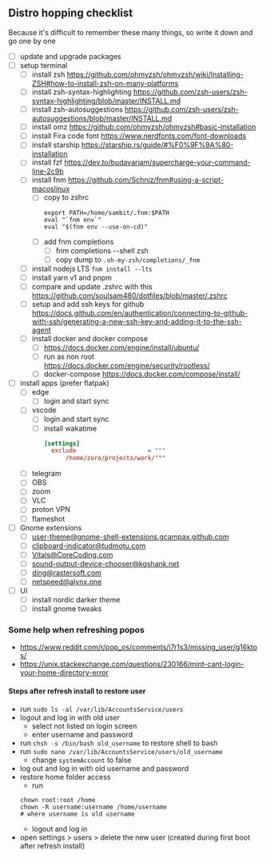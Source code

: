 ## Distro hopping checklist

Because it's difficult to remember these many things, so write it down and go one by one

- [ ] update and upgrade packages
- [ ] setup terminal
  - [ ] install zsh https://github.com/ohmyzsh/ohmyzsh/wiki/Installing-ZSH#how-to-install-zsh-on-many-platforms
  - [ ] install zsh-syntax-highlighting https://github.com/zsh-users/zsh-syntax-highlighting/blob/master/INSTALL.md
  - [ ] install zsh-autosuggestions https://github.com/zsh-users/zsh-autosuggestions/blob/master/INSTALL.md
  - [ ] install omz https://github.com/ohmyzsh/ohmyzsh#basic-installation
  - [ ] install Fira code font https://www.nerdfonts.com/font-downloads
  - [ ] install starship https://starship.rs/guide/#%F0%9F%9A%80-installation
  - [ ] install fzf https://dev.to/budavariam/supercharge-your-command-line-2c9b
  - [ ] install fnm https://github.com/Schniz/fnm#using-a-script-macoslinux
    - [ ] copy to zshrc 
        ```
        export PATH=/home/sambit/.fnm:$PATH
        eval "`fnm env`"
        eval "$(fnm env --use-on-cd)"
        ```
    - [ ] add fnm completions
      - [ ] fnm completions --shell zsh
      - [ ] copy dump to `.oh-my-zsh/completions/_fnm`
  - [ ] install nodejs LTS `fnm install --lts`
  - [ ] install yarn v1 and pnpm
  - [ ] compare and update .zshrc with this https://github.com/soulsam480/dotfiles/blob/master/.zshrc
  - [ ] setup and add ssh keys for github https://docs.github.com/en/authentication/connecting-to-github-with-ssh/generating-a-new-ssh-key-and-adding-it-to-the-ssh-agent
  - [ ] install docker and docker compose
    - [ ] https://docs.docker.com/engine/install/ubuntu/
    - [ ] run as non root https://docs.docker.com/engine/security/rootless/
    - [ ] docker-compose https://docs.docker.com/compose/install/
- [ ] install apps (prefer flatpak)
  - [ ] edge
    - [ ] login and start sync
  - [ ] vscode
    - [ ] login and start sync
    - [ ] install wakatime
      ```cfg
      [settings]
        exclude                    = """
            /home/zoro/projects/work/"""
      ```
  - [ ] telegram
  - [ ] OBS
  - [ ] zoom
  - [ ] VLC
  - [ ] proton VPN
  - [ ] flameshot
- [ ] Gnome extensions
    - [ ] user-theme@gnome-shell-extensions.gcampax.github.com
    - [ ] clipboard-indicator@tudmotu.com
    - [ ] Vitals@CoreCoding.com
    - [ ] sound-output-device-chooser@kgshank.net
    - [ ] ding@rastersoft.com
    - [ ] netspeed@alynx.one
- [ ] UI
  - [ ] install nordic darker theme
  - [ ] install gnome tweaks

### Some help when refreshing popos
- https://www.reddit.com/r/pop_os/comments/i7r1s3/missing_user/g16ktos/
- https://unix.stackexchange.com/questions/230166/mint-cant-login-your-home-directory-error

#### Steps after refresh install to restore user
- run `sudo ls -al /var/lib/AccountsService/users`
- logout and log in with old user
  - select not listed on login screen
  - enter username and password
- run `chsh -s /bin/bash old_username` to restore shell to bash
- run `sudo nano /var/lib/AccountsService/users/old_username`
  - change `systemAccount` to false
- log out and log in with old username and password
- restore home folder access
  - run 
  ```
  chown root:root /home
  chown -R username:username /home/username
  # where username is old username
  ```
  - logout and log in
- open settings > users > delete the new user (created during first boot after refresh install)
